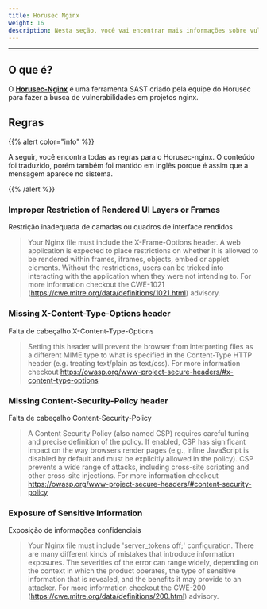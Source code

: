 ```yaml
---
title: Horusec Nginx
weight: 16
description: Nesta seção, você vai encontrar mais informações sobre vulnerabilidades que o Horusec encontra em projetos nginx.
---
```


---

## **O que é?**

O  [**Horusec-Nginx**](/docs/pt-br/cli/analysis-tools/open-source-horusec-engine/horusec-nginx) é uma ferramenta SAST criado pela equipe do Horusec para fazer a busca de vulnerabilidades em projetos nginx.

## Regras

{{% alert color="info" %}}

A seguir, você encontra todas as regras para o Horusec-nginx. O conteúdo foi traduzido, porém também foi mantido em inglês porque é assim que a mensagem aparece no sistema. 

{{% /alert %}}

### Improper Restriction of Rendered UI Layers or Frames

Restrição inadequada de camadas ou quadros de interface rendidos

> Your Nginx file must include the X-Frame-Options header. A web application is expected to place restrictions on whether it is allowed to be rendered within frames, iframes, objects, embed or applet elements. Without the restrictions, users can be tricked into interacting with the application when they were not intending to. For more information checkout the CWE-1021 (https://cwe.mitre.org/data/definitions/1021.html) advisory.

### Missing X-Content-Type-Options header

Falta de cabeçalho X-Content-Type-Options

> Setting this header will prevent the browser from interpreting files as a different MIME type to what is specified in the Content-Type HTTP header (e.g. treating text/plain as text/css). For more information checkout https://owasp.org/www-project-secure-headers/#x-content-type-options

### Missing Content-Security-Policy header

Falta de cabeçalho Content-Security-Policy

> A Content Security Policy (also named CSP) requires careful tuning and precise definition of the policy. If enabled, CSP has significant impact on the way browsers render pages (e.g., inline JavaScript is disabled by default and must be explicitly allowed in the policy). CSP prevents a wide range of attacks, including cross-site scripting and other cross-site injections. For more information checkout https://owasp.org/www-project-secure-headers/#content-security-policy

### Exposure of Sensitive Information

Exposição de informações confidenciais

> Your Nginx file must include 'server_tokens off;' configuration. There are many different kinds of mistakes that introduce information exposures. The severities of the error can range widely, depending on the context in which the product operates, the type of sensitive information that is revealed, and the benefits it may provide to an attacker. For more information checkout the CWE-200 (https://cwe.mitre.org/data/definitions/200.html) advisory.
